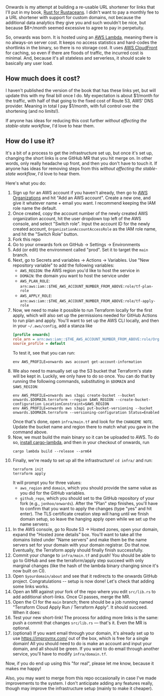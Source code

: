 Onwards is my attempt at building a re-usable URL shortener for links
that I'll put in my book, [Rust for Rustaceans][r4r]. I didn't want to
pay a monthly fee to a URL shortener with support for custom domains,
not because the additional data analytics they give you and such
wouldn't be nice, but because $8+/month seemed excessive to agree to pay
in perpetuity.

So, onwards was born. It is hosted using an [AWS Lambda][lambda],
meaning there is no always-on server cost. It keeps no access statistics
and hard-codes the shortlinks in the binary, so there is no storage
cost. It uses [AWS CloudFront][cf] for caching, so even if there are
floods of traffic, the incurred cost is minimal. And, because it's all
stateless and serverless, it should scale to basically any user load.

## How much does it cost?

I haven't published the version of the book that has these links yet,
but will update this with my final bill once I do. My expectation is
about $1/month for the traffic, with half of that going to the fixed
cost of Route 53, AWS' DNS provider. Meaning in total I pay $1/month,
with full control over the shortening (and no limits!).

If anyone has ideas for reducing this cost further _without affecting
the stable-state workflow_, I'd love to hear them.

[r4r]: https://rust-for-rustaceans.com/
[lambda]: https://aws.amazon.com/lambda/
[cf]: https://aws.amazon.com/cloudfront/

## How do I use it?

It's a bit of a process to get the infrastructure set up, but once it's
set up, changing the short links is one GitHub MR that you hit merge on.
In other words, only really headache up front, and then you don't have
to touch it. If anyone has ideas for removing steps from this _without
affecting the stable-state workflow_, I'd love to hear them.

Here's what you do:

1. Sign up for an AWS account if you haven't already, then go to [AWS
   Organizations](https://us-east-1.console.aws.amazon.com/organizations/v2/home/accounts)
   and hit "Add an AWS account". Create a new one, and give it whatever
   name + email you want. I recommend keeping the IAM role name the
   default.
1. Once created, copy the account number of the newly created AWS
   organization account, hit the user dropdown top left of the AWS
   console, and select "Switch role". Input the account ID for the newly
   created account, `OrganizationAccountAccessRole` as the IAM role
   name, and hit the "Switch Role" button.
1. Fork this repo
1. Go to your onwards fork on GitHub -> Settings -> Environments
1. Add (or edit) the environment called "prod". Set it to target the
   `main` branch.
1. Next, go to Secrets and variables -> Actions -> Variables. Use "New
   repository variable" to add the following variables:
   - `AWS_REGION`: the AWS region you'd like to host the service in
   - `DOMAIN`: the domain you want to host the service under
   - `AWS_PLAN_ROLE`: `arn:aws:iam::$THE_AWS_ACCOUNT_NUMBER_FROM_ABOVE:role/tf-plan-role`
   - `AWS_APPLY_ROLE`: `arn:aws:iam::$THE_AWS_ACCOUNT_NUMBER_FROM_ABOVE:role/tf-apply-role`
1. Now, we need to make it possible to run Terraform locally for the
   first apply, which will also set up the permissions needed for GitHub
   Actions to run plan and apply. You'll want to set up the AWS CLI
   locally, and then in your `~/.aws/config`, add a stanza like
   ```ini
   [profile onwards]
   role_arn = arn:aws:iam::$THE_AWS_ACCOUNT_NUMBER_FROM_ABOVE:role/OrganizationAccountAccessRole
   source_profile = default
   ```
   To test it, see that you can run:
   ```console
   env AWS_PROFILE=onwards aws account get-account-information
   ```
1. We also need to manually set up the S3 bucket that Terraform's state
   will be kept in. Luckily, we only have to do so once. You can do that
   by running the following commands, substituting in `$DOMAIN` and
   `$AWS_REGION`:
   ```console
   env AWS_PROFILE=onwards aws s3api create-bucket --bucket onwards.$DOMAIN.terraform --region $AWS_REGION --create-bucket-configuration LocationConstraint=$AWS_REGION
   env AWS_PROFILE=onwards aws s3api put-bucket-versioning --bucket onwards.$DOMAIN.terraform --versioning-configuration Status=Enabled
   ```
   Once that's done, open `infra/main.tf` and look for the `CHANGEME
   NOTE`. Update the bucket name and region there to match what you gave
   in the command above.
1. Now, we must build the main binary so it can be uploaded to AWS. To
   do so, [install
   cargo-lambda](https://www.cargo-lambda.info/guide/getting-started.html),
   and then in your checkout of onwards, run
   ```console
   cargo lambda build --release --arm64
   ```
1. Finally, we're ready to set up all the infrastructure! `cd infra/`
   and run:
   ```console
   terraform init
   terraform apply
   ```
   It will prompt you for three values:
   - `aws_region` and `domain`, which you should provide the same value
     as you did for the GitHub variables.
   - `github_repo`, which you should set to the GitHub repository of
     your fork (e.g., `jonhoo/onwards`).
   After the "Plan" step finishes, you'll have to confirm that you want
   to apply the changes (type "yes" and hit enter). The TLS certificate
   creation step will hang until we finish domain setup, so leave the
   hanging apply open while we set up the name servers:
1. In the AWS console, go to Route 53 -> Hosted zones, open your domain,
   expand the "Hosted zone details" box. You'll want to take all the
   domains listed under "Name servers" and make them be the name servers
   set for your domain with your domain registrar. Do that now.
   Eventually, the Terraform apply should finally finish successfully.
1. Commit your change to `infra/main.tf` and push! You should be able to
   go to GitHub and see the terraform/apply step succeed with only
   marginal changes (like the hash of the lambda binary changing since
   it's now built on CI).
1. Open `$yourdomain/about` and see that it redirects to the onwards
   GitHub project. Congratulations -- setup is now done! Let's check
   that adding some links works.
1. Open an MR against your fork of the repo where you edit `src/lib.rs`
   to add additional short-links. Once CI passes, merge the MR.
1. Open the CI for the `main` branch; there should be a job running
   named "Terraform Cloud Apply Run / Terraform Apply". It should
   succeed. When it does:
1. Test your new short-link! The process for adding more links is the
   same: push a commit that changes `src/lib.rs` — that's it. Even the
   MR is optional.
1. (optional) If you want email through your domain, it's already set up
   to use https://improvmx.com/ out of the box, which is free for a
   single domain! All you should need to do is make an account and input
   your domain, and all should be green. If you want to do email through
   another service, you'll have to modify `infra/domain.tf`.

Now, if you do end up using this "for real", please let me know, because
it makes me happy!

Also, you may want to merge from this repo occasionally in case I've
made improvements to the system. I don't anticipate adding any features
really, though may improve the infrastructure setup (mainly to make it
cheaper).

[tf-aws]: https://developer.hashicorp.com/terraform/cloud-docs/workspaces/dynamic-provider-credentials/aws-configuration

